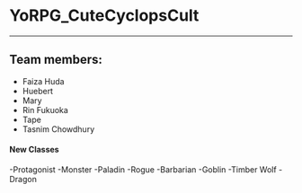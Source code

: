 # YoRPG_CuteCyclopsCult
______________________________

## Team members:
- Faiza Huda
- Huebert
- Mary
- Rin Fukuoka
- Tape
- Tasnim Chowdhury

#### New Classes 
-Protagonist 
-Monster
-Paladin 
-Rogue
-Barbarian
-Goblin 
-Timber Wolf
-Dragon
